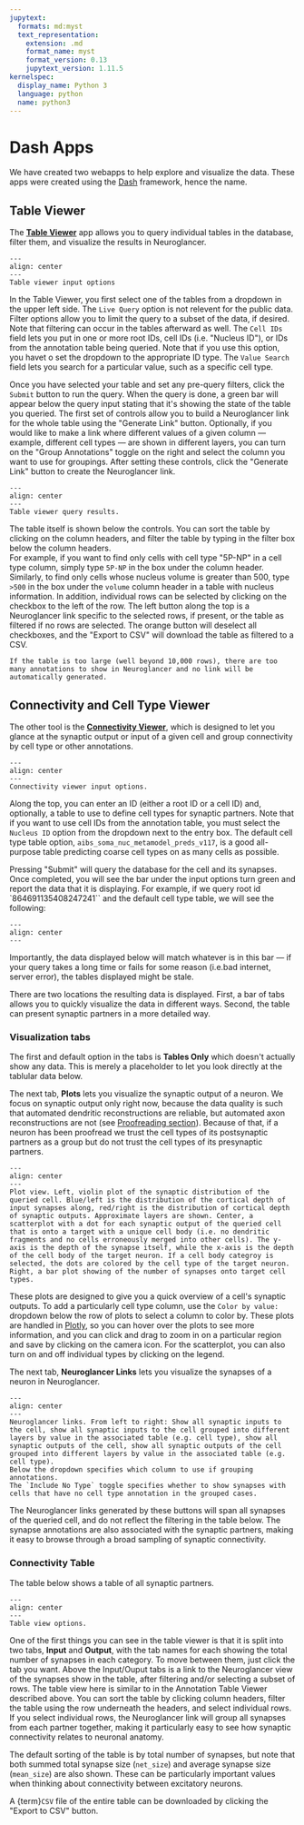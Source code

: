 ```yaml
---
jupytext:
  formats: md:myst
  text_representation:
    extension: .md
    format_name: myst
    format_version: 0.13
    jupytext_version: 1.11.5
kernelspec:
  display_name: Python 3
  language: python
  name: python3
---
```


# Dash Apps

We have created two webapps to help explore and visualize the data.
These apps were created using the [Dash](https://plotly.com/dash/) framework, hence the name.

## Table Viewer

The [**Table Viewer**](https://minnie.microns-daf.com/dash/datastack/minnie65_public/apps/table_viewer/?datastack=%22minnie65_public%22) app allows you to query individual tables in the database, filter them, and visualize the results in Neuroglancer.

```{figure} img/table-viewer.png
---
align: center
---
Table viewer input options
```

In the Table Viewer, you first select one of the tables from a dropdown in the upper left side.
The `Live Query` option is not relevent for the public data.
Filter options allow you to limit the query to a subset of the data, if desired.
Note that filtering can occur in the tables afterward as well.
The `Cell IDs` field lets you put in one or more root IDs, cell IDs (i.e. "Nucleus ID"), or IDs from the annotation table being queried.
Note that if you use this option, you havet o set the dropdown to the appropriate ID type.
The `Value Search` field lets you search for a particular value, such as a specific cell type.

Once you have selected your table and set any pre-query filters, click the `Submit` button to run the query.
When the query is done, a green bar will appear below the query input stating that it's showing the state of the table you queried.
The first set of controls allow you to build a Neuroglancer link for the whole table using the "Generate Link" button.
Optionally, if you would like to make a link where different values of a given column — example, different cell types — are shown in different layers, you can turn on the "Group Annotations" toggle on the right and select the column you want to use for groupings.
After setting these controls, click the "Generate Link" button to create the Neuroglancer link.

```{figure} img/table-viewer-table.png
---
align: center
---
Table viewer query results.
```

The table itself is shown below the controls.
You can sort the table by clicking on the column headers, and filter the table by typing in the filter box below the column headers.  
For example, if you want to find only cells with cell type "5P-NP" in a cell type column, simply type `5P-NP` in the box under the column header. Similarly, to find only cells whose nucleus volume is greater than 500, type `>500` in the box under the `volume` column header in a table with nucleus information.
In addition, individual rows can be selected by clicking on the checkbox to the left of the row.
The left button along the top is a Neuroglancer link specific to the selected rows, if present, or the table as filtered if no rows are selected.
The orange button will deselect all checkboxes, and the "Export to CSV" will download the table as filtered to a CSV.

```{important}
If the table is too large (well beyond 10,000 rows), there are too many annotations to show in Neuroglancer and no link will be automatically generated.
```

## Connectivity and Cell Type Viewer

The other tool is the [**Connectivity Viewer**](https://minnie.microns-daf.com/dash/datastack/minnie65_public/apps/connectivity/?datastack=%22minnie65_public%22), which is designed to let you glance at the synaptic output or input of a given cell and group connectivity by cell type or other annotations.

```{figure} img/connectivity-viewer-top.png
---
align: center
---
Connectivity viewer input options.
```

Along the top, you can enter an ID (either a root ID or a cell ID) and, optionally, a table to use to define cell types for synaptic partners.
Note that if you want to use cell IDs from the annotation table, you must select the `Nucleus ID` option from the dropdown next to the entry box.
The default cell type table option, `aibs_soma_nuc_metamodel_preds_v117`, is a good all-purpose table predicting coarse cell types on as many cells as possible.

Pressing "Submit" will query the database for the cell and its synapses.
Once completed, you will see the bar under the input options turn green and report the data that it is displaying.
For example, if we query root id `864691135408247241`` and the default cell type table, we will see the following:

```{figure} img/connectivity-viewer-success.png
---
align: center
---
```

Importantly, the data displayed below will match whatever is in this bar — if your query takes a long time or fails for some reason (i.e.bad internet, server error), the tables displayed might be stale.

There are two locations the resulting data is displayed.
First, a bar of tabs allows you to quickly visualize the data in different ways.
Second, the table can present synaptic partners in a more detailed way.

### Visualization tabs

The first and default option in the tabs is **Tables Only** which doesn't actually show any data.
This is merely a placeholder to let you look directly at the tablular data below.

The next tab, **Plots** lets you visualize the synaptic output of a neuron.
We focus on synaptic output only right now, because the data quality is such that automated dendritic reconstructions are reliable, but automated axon reconstructions are not (see [Proofreading section](em:proofreading-data-quality)).
Because of that, if a neuron has been proofread we trust the cell types of its postsynaptic partners as a group but do not trust the cell types of its presynaptic partners.

```{figure} img/connectivity-viewer-plots.png
---
align: center
---
Plot view. Left, violin plot of the synaptic distribution of the queried cell. Blue/left is the distribution of the cortical depth of input synapses along, red/right is the distribution of cortical depth of synaptic outputs. Approximate layers are shown. Center, a scatterplot with a dot for each synaptic output of the queried cell that is onto a target with a unique cell body (i.e. no dendritic fragments and no cells erroneously merged into other cells). The y-axis is the depth of the synapse itself, while the x-axis is the depth of the cell body of the target neuron. If a cell body categroy is selected, the dots are colored by the cell type of the target neuron. Right, a bar plot showing of the number of synapses onto target cell types.
```

These plots are designed to give you a quick overview of a cell's synaptic outputs.
To add a particularly cell type column, use the `Color by value:` dropdown below the row of plots to select a column to color by.
These plots are handled in [Plotly](https://plotly.com/python/), so you can hover over the plots to see more information, and you can click and drag to zoom in on a particular region and save by clicking on the camera icon. For the scatterplot, you can also turn on and off individual types by clicking on the legend.

The next tab, **Neuroglancer Links** lets you visualize the synapses of a neuron in Neuroglancer.

```{figure} img/connectivity-viewer-ngl.png
---
align: center
---
Neuroglancer links. From left to right: Show all synaptic inputs to the cell, show all synaptic inputs to the cell grouped into different layers by value in the associated table (e.g. cell type), show all synaptic outputs of the cell, show all synaptic outputs of the cell grouped into different layers by value in the associated table (e.g. cell type).
Below the dropdown specifies which column to use if grouping annotations.
The `Include No Type` toggle specifies whether to show synapses with cells that have no cell type annotation in the grouped cases.
```

The Neuroglancer links generated by these buttons will span all synapses of the queried cell, and do not reflect the filtering in the table below.
The synapse annotations are also associated with the synaptic partners, making it easy to browse through a broad sampling of synaptic connectivity.

### Connectivity Table

The table below shows a table of all synaptic partners.

```{figure} img/connectivity-viewer-table-view.png}
---
align: center
---
Table view options.
```

One of the first things you can see in the table viewer is that it is split into two tabs, **Input** and **Output**, with the tab names for each showing the total number of synapses in each category.
To move between them, just click the tab you want.
Above the Input/Ouput tabs is a link to the Neuroglancer view of the synapses show in the table, after filtering and/or selecting a subset of rows.
The table view here is similar to in the Annotation Table Viewer described above.
You can sort the table by clicking column headers, filter the table using the row underneath the headers, and select individual rows.
If you select individual rows, the Neuroglancer link will group all synapses from each partner together, making it particularly easy to see how synaptic connectivity relates to neuronal anatomy.

The default sorting of the table is by total number of synapses, but note that both summed total synapse size (`net_size`) and average synapse size (`mean_size`) are also shown.
These can be particularly important values when thinking about connectivity between excitatory neurons.

A {term}`CSV` file of the entire table can be downloaded by clicking the "Export to CSV" button.
